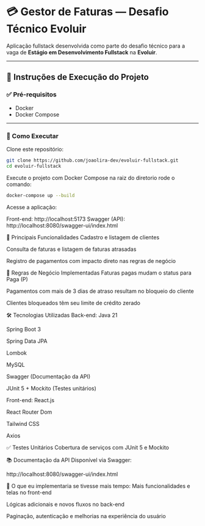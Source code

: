 # 💳 Gestor de Faturas — Desafio Técnico Evoluir

Aplicação fullstack desenvolvida como parte do desafio técnico para a vaga de **Estágio em Desenvolvimento Fullstack** na **Evoluir**.

---

## 🧪 Instruções de Execução do Projeto

### ✅ Pré-requisitos

- Docker
- Docker Compose

---

### 🚀 Como Executar

Clone este repositório:

```bash
git clone https://github.com/joaolira-dev/evoluir-fullstack.git
cd evoluir-fullstack
```

Execute o projeto com Docker Compose
na raiz do diretorio rode o comando:

```bash
docker-compose up --build
```

Acesse a aplicação:

Front-end: http://localhost:5173
Swagger (API): http://localhost:8080/swagger-ui/index.html

🚀 Principais Funcionalidades
Cadastro e listagem de clientes

Consulta de faturas e listagem de faturas atrasadas

Registro de pagamentos com impacto direto nas regras de negócio

📌 Regras de Negócio Implementadas
Faturas pagas mudam o status para Paga (P)

Pagamentos com mais de 3 dias de atraso resultam no bloqueio do cliente

Clientes bloqueados têm seu limite de crédito zerado

🛠️ Tecnologias Utilizadas
Back-end:
Java 21

Spring Boot 3

Spring Data JPA

Lombok

MySQL

Swagger (Documentação da API)

JUnit 5 + Mockito (Testes unitários)

Front-end:
React.js

React Router Dom

Tailwind CSS

Axios

✅ Testes Unitários
Cobertura de serviços com JUnit 5 e Mockito

📚 Documentação da API
Disponível via Swagger:

http://localhost:8080/swagger-ui/index.html

🧠 O que eu implementaria se tivesse mais tempo:
Mais funcionalidades e telas no front-end

Lógicas adicionais e novos fluxos no back-end

Paginação, autenticação e melhorias na experiência do usuário

